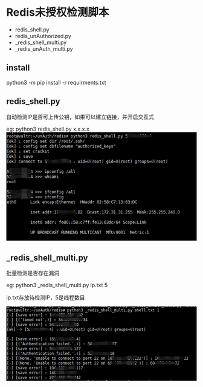 # Redis未授权检测脚本

* redis_shell.py
* redis_unAuthorized.py
* _redis_shell_multi.py
* _redis_unAuth_multi.py


## install
python3 -m pip install -r requirments.txt


## redis_shell.py

自动检测IP是否可上传公钥，如果可以建立链接，并开启交互式

eg: python3 redis_shell.py x.x.x.x
![](../imgs/redis/redis_shell.png)

## _redis_shell_multi.py

批量检测是否存在漏洞

eg: python3 _redis_shell_multi.py ip.txt 5

ip.txt存放待检测IP，5是线程数目

![](../imgs/redis/_redis_shell_multi.png)